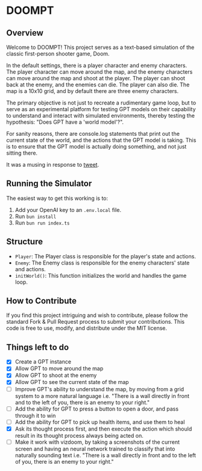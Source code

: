 # DOOMPT

## Overview

Welcome to DOOMPT! This project serves as a text-based simulation of the classic first-person shooter game, Doom.

In the default settings, there is a player character and enemy characters. The player character can move around the map, and the enemy characters can move around the map and shoot at the player. The player can shoot back at the enemy, and the enemies can die. The player can also die. The map is a 10x10 grid, and by default there are three enemy characters.

The primary objective is not just to recreate a rudimentary game loop, but to serve as an experimental platform for testing GPT models on their capability to understand and interact with simulated environments, thereby testing the hypothesis: "Does GPT have a 'world model'?".

For sanity reasons, there are console.log statements that print out the current state of the world, and the actions that the GPT model is taking. This is to ensure that the GPT model is actually doing something, and not just sitting there.

It was a musing in response to [tweet](https://twitter.com/DrJimFan/status/1709947595525951787).

## Running the Simulator

The easiest way to get this working is to:

1. Add your OpenAI key to an `.env.local` file.
2. Run `bun install`
3. Run `bun run index.ts`

## Structure

- `Player`: The Player class is responsible for the player's state and actions.
- `Enemy`: The Enemy class is responsible for the enemy characters' state and actions.
- `initWorld()`: This function initializes the world and handles the game loop.

## How to Contribute

If you find this project intriguing and wish to contribute, please follow the standard Fork & Pull Request process to submit your contributions. This code is free to use, modify, and distribute under the MIT license.

## Things left to do

- [x] Create a GPT instance
- [x] Allow GPT to move around the map
- [x] Allow GPT to shoot at the enemy
- [x] Allow GPT to see the current state of the map
- [ ] Improve GPT's ability to understand the map, by moving from a grid system to a more natural language i.e. "There is a wall directly in front and to the left of you, there is an enemy to your right."
- [ ] Add the ability for GPT to press a button to open a door, and pass through it to win
- [ ] Add the ability for GPT to pick up health items, and use them to heal
- [x] Ask its thought process first, and then execute the action which should result in its thought process always being acted on.
- [ ] Make it work with vizdoom, by taking a screenshots of the current screen and having an neural network trained to classify that into naturally sounding text i.e. "There is a wall directly in front and to the left of you, there is an enemy to your right."

